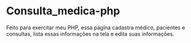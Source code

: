 # Consulta_medica-php
 Feito para exercitar meu PHP, essa página cadastra médico, pacientes e consultas, lista essas informações na tela e edita suas informações. 
